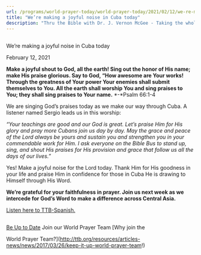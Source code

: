 ```yaml
---
url: /programs/world-prayer-today/world-prayer-today/2021/02/12/we-re-making-a-joyful-noise-in-cuba-today
title: "We’re making a joyful noise in Cuba today"
description: "Thru the Bible with Dr. J. Vernon McGee - Taking the whole Word to the whole world"
---
```







## 
 We’re making a joyful noise in Cuba today


February 12, 2021




**Make a joyful shout to God, all the earth! Sing out the honor of His name; make His praise glorious. Say to God, “How awesome are Your works! Through the greatness of Your power Your enemies shall submit themselves to You. All the earth shall worship You and sing praises to You; they shall sing praises to Your name.** *-*Psalm 66:1-4

We are singing God’s praises today as we make our way through Cuba. A listener named Sergio leads us in this worship:

*“Your teachings are good and our God is great. Let’s praise Him for His glory and pray more Cubans join us day by day. May the grace and peace of the Lord always be yours and sustain you and strengthen you in your commendable work for Him. I ask everyone on the Bible Bus to stand up, sing, and shout His praises for His provision and grace that follow us all the days of our lives.”*

Yes! Make a joyful noise for the Lord today. Thank Him for His goodness in your life and praise Him in confidence for those in Cuba He is drawing to Himself through His Word.

**We’re grateful for your faithfulness in prayer. Join us next week as we intercede for God’s Word to make a difference across Central Asia.**

[Listen here to TTB-Spanish.](https://ttb.twr.org/home/day,0246/language,SPA-LAT)







## 




[Be Up to Date](http://feeds.feedburner.com/WorldPrayerToday "World Prayer Today RSS Feed")
Join our World Prayer Team
[Why join the  

World Prayer Team?](http://ttb.org/resources/articles-news/news/2017/03/26/keep-it-up-world-prayer-team!)




